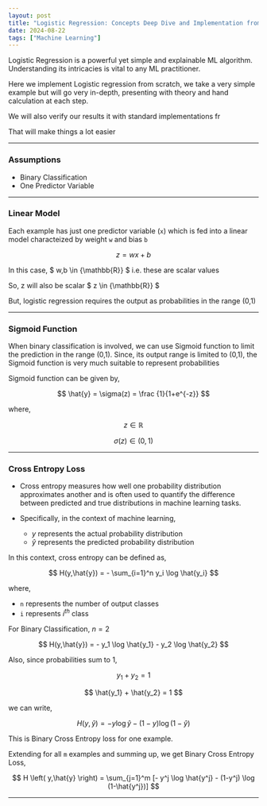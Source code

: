 ```yaml
---
layout: post
title: "Logistic Regression: Concepts Deep Dive and Implementation from Scratch"
date: 2024-08-22
tags: ["Machine Learning"]
---
```


Logistic Regression is a powerful yet simple and explainable ML algorithm. Understanding its intricacies is vital to any ML practitioner.

Here we implement Logistic regression from scratch, we take a very simple example but will go very in-depth, presenting with theory and hand calculation at each step. 

We will also verify our results it with standard implementations fr 

That will make things a lot easier

---
### Assumptions

- Binary Classification
- One Predictor Variable

---
### Linear Model

Each example has just one predictor variable (`x`) which is fed into a linear model characteized by weight `w` and bias `b`

$$ z = w x + b $$

In this case, $ w,b \in {\mathbb{R}} $ i.e. these are scalar values

So, z will also be scalar $ z \in {\mathbb{R}} $

But, logistic regression requires the output as probabilities in the range (0,1)

---
### Sigmoid Function

When binary classification is involved, we can use Sigmoid function to limit the prediction in the range (0,1). 
Since, its output range is limited to (0,1), the Sigmoid function is very much suitable to represent probabilities

Sigmoid function can be given by,

$$ \hat{y} = \sigma(z) = \frac {1}{1+e^{-z}} $$

where, 

$$ z \in {\mathbb{R}} $$

$$ \sigma(z) \in (0,1) $$

---
### Cross Entropy Loss

- Cross entropy measures how well one probability distribution approximates another and is often used to quantify the difference between predicted and true distributions in machine learning tasks.

- Specifically, in the context of machine learning, 
    - $y$ represents the actual probability distribution 
    - $\hat{y}$ represents the predicted probability distribution

In this context, cross entropy can be defined as,

$$ H(y,\hat{y}) = - \sum_{i=1}^n y_i \log \hat{y_i} $$

where, 
- `n` represents the number of output classes 
- `i` represents $i^{th}$ class

For Binary Classification, $n = 2$

$$ H(y,\hat{y}) = - y_1 \log \hat{y_1} - y_2 \log \hat{y_2} $$

Also, since probabilities sum to 1,

$$ y_1 + y_2 = 1 $$

$$ \hat{y_1} + \hat{y_2} = 1 $$

we can write,

$$ H \left( y,\hat{y} \right) = - y \log \hat{y} - (1-y) \log (1-\hat{y}) $$

This is Binary Cross Entropy loss for one example.

Extending for all `m` examples and summing up, we get Binary Cross Entropy Loss,

$$ H \left( y,\hat{y} \right) = \sum_{j=1}^m [- y^j \log \hat{y^j} - (1-y^j) \log (1-\hat{y^j})] $$

---
